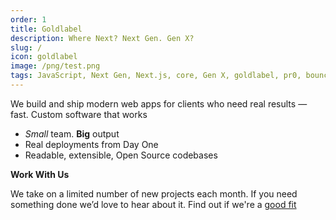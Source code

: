 ```yaml
---
order: 1
title: Goldlabel
description: Where Next? Next Gen. Gen X?
slug: /
icon: goldlabel
image: /png/test.png
tags: JavaScript, Next Gen, Next.js, core, Gen X, goldlabel, pr0, bouncer, AI Prompt Engineering, ChatGPT, OpenAI, Singularity, Frontend, Vanilla JS, TypeScript, React, Angular, Vue, Material UI, MUI, Flash, Server Side JavaScript, Node, Gatsby, NextJS, Headless CMS
---
```


We build and ship modern web apps for clients who need real results — fast. Custom software that works

- _Small_ team. **Big** output
- Real deployments from Day One
- Readable, extensible, Open Source codebases

**Work With Us**

We take on a limited number of new projects each month. If you need something done we’d love to hear about it. Find out if we're a [good fit](/cv)

